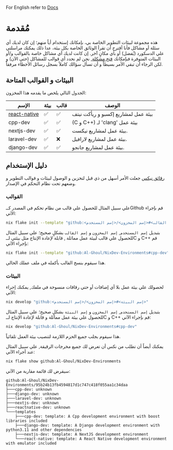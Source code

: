 For English refer to [Docs](../../)

# مُقدمة

هذه مجموعة لبيئات التطوير الخاصة بي، بإمكانك إستخدام أياً منهم؛
إن كان لديك أي سئلة أو مشاكل فأنا أقترح أن تقرأ الوثائق الخاصة بكل بيئة، عدا ذلك يمكنك مراسلتي علي الدسكورد (يُفضل) أو بأي مكانٍ آخر. إن كانت لديك أي مشاكل خاصة بالقوالب و/أو البيئات المتوفرة فبإمكانك [فتح مشكلة](https://github.com/Al-Ghoul/NixDev-Environments/issues/new/choose),
نحن لم نحدد أي قوالب للمشاكل (حتي الآن) و لكن الرجاء أن تبقي الأمر بسيطاً و أن تسأل سؤالك كاملاً بسجل رسائل الأخطاء مرفقاً.

## البيئات و القوالب المتاحة

الجدول التالي يلخص ما يقدمه هذا المخزون:

| الإسم                                         | بيئة               | قالب               | الوصف                               |
| --------------------------------------------- | ------------------ | ------------------ | ----------------------------------- |
| [react-native](/docs/ar/ReactNativeDev_AR.md) | :white_check_mark: | :white_check_mark: | بيئة عمل لمشاريع إكسبو و ريأكت نيتف |
| cpp-dev                                       | :white_check_mark: | :white_check_mark: | (C و C++) لـ 'clang' بيئة عمل       |
| nextjs-dev                                    | :white_check_mark: | :white_check_mark: | بيئة عمل لمشاريع نيكست.             |
| laravel-dev                                   | :white_check_mark: | :x:                | بيئة عمل لمشاريع لارافيل.           |
| django-dev                                    | :white_check_mark: | :white_check_mark: | بيئة عمل لمشاريع جانجو.             |

## دليل الإستخدام

[رقائق نيكس](https://nixos.wiki/wiki/Flakes) جعلت الأمر أسهل من ذي قبل لتخزين و الوصول لبيئات و قوالب التطوير و وضعهم
تحت نظام التحكم في الإصدار.

### القوالب

علي سبيل المثال للحصول علي قالب من نظام تحكم في المصدر كــGithub قم بإجراء الآتي:

```bash
nix flake init --template "github:<إسم القالب>#<إسم المخزون>/<إسم المستخدم>"
```

بتبديل `إسم المستخدم`, `إسم المخزون` و `إسم القالب` بشكلٍ صحيح؛ علي سبيل المثال للحصول علي قالب لبيئة عمل مماثلة , قابلة لإعادة الإنتاج مثل بيئتي لــC و C++ قم بإجراء الآتي:

```bash
nix flake init --template "github:Al-Ghoul/NixDev-Environments#cpp-dev"
```

هذا سيقوم بنسخ القالب بأكمله في ملف عملك الحالي.

### البيئات

لحصولك علي بيئة عمل بلا أي إضافات أو حتي رقاقات منسوخة في ملفك, يمكنك إجراء الآتي:

```bash
nix develop "github:<إسم البيئة>#<إسم المخزون>/<إسم المستخدم>"
```

بتبديل `إسم المستخدم`, `إسم المخزون` و `إسم البيئة` بشكلٍ صحيح؛ علي سبيل المثال للحصول علي بيئة عمل مماثلة و قابلة لإعادة الإنتاج لــC و C++ قم بإجراء الآتي:

```bash
nix develop "github:Al-Ghoul/NixDev-Environments#cpp-dev"
```

هذا سيقوم بجلب جميع الحزم اللازمة لتنصيب بيئة العمل تلقائياً.

يمكنك أيضاً أن تطلب من نكس أن تعرض لك جميع مخرجات الرقيقة, علي سبيل المثال عند أجراء الآتي:

```bash
nix flake show github:Al-Ghoul/NixDev-Environments
```

سيقرض لك قائمة مقاربة من الآتي:

```
github:Al-Ghoul/NixDev-Environments/95b24b13fb4594817d1c747c418f055aa1c34daa
├───cpp-dev: unknown
├───django-dev: unknown
├───laravel-dev: unknown
├───nextjs-dev: unknown
├───reactnative-dev: unknown
└───templates
    ├───cpp-dev: template: A Cpp development environment with boost libraries included
    ├───django-dev: template: A Django development environment with python3.11 and other dependencies
    ├───nextjs-dev: template: A NextJS development environment
    └───react-native: template: A React Native development environment with emulator included
```
